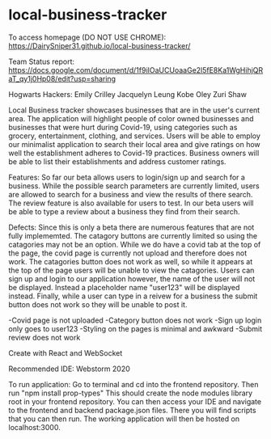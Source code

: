 # local-business-tracker

To access homepage (DO NOT USE CHROME): https://DairySniper31.github.io/local-business-tracker/ 

Team Status report: https://docs.google.com/document/d/1f9iIOaUCUoaaGe2l5fE8Ka1WgHihjQRaT_qy1j0Hp08/edit?usp=sharing

Hogwarts Hackers: Emily Crilley Jacquelyn Leung Kobe Oley Zuri Shaw

Local Business tracker showcases businesses that are in the user's current area. The application will highlight people of color owned businesses and businesses that were hurt during Covid-19, using categories such as grocery, entertainment, clothing, and services. 
Users will be able to employ our minimalist application to search their local area and give ratings on how well the establishment adheres to Covid-19 practices. 
Business owners will be able to list their establishments and address customer ratings.

Features:
So far our beta allows users to login/sign up and search for a business. While the possible search parameters are currently limited, users are allowed to search for a business and view the results of there search. The review feature is also available for users to test. In our beta users will be able to type a review about a business they find from 
their search.

Defects:
Since this is only a beta there are numerous features that are not fully implememted. The catagory buttons are currently limited so using the catagories may not be an option.
While we do have a covid tab at the top of the page, the covid page is currently not upload and therefore does not work. The catagories button does not work as well, so while it appears at the top of the page users will be unable to view the catagories. Users can sign up and login to our application however, the name of the user will not be displayed.
Instead a placeholder name "user123" will be displayed instead. Finally, while a user can type in a reivew for a business the submit button does not work so they will be unable to post it.

-Covid page is not uploaded
-Category button does not work
-Sign up login only goes to user123
-Styling on the pages is minimal and awkward
-Submit review does not work

Create with React and WebSocket

Recommended IDE: Webstorm 2020

To run application:
Go to terminal and cd into the frontend repository. Then run "npm install prop-types" This should create the node modules library root in your frontend repository.
You can then access your IDE and navigate to the frontend and backend package.json files. There you will find scripts that you can then run. The working application will then be hosted on localhost:3000.
